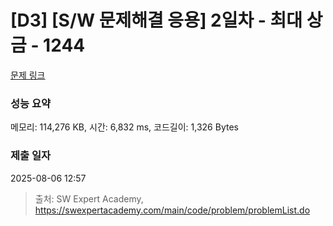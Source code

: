 # [D3] [S/W 문제해결 응용] 2일차 - 최대 상금 - 1244 

[문제 링크](https://swexpertacademy.com/main/code/problem/problemDetail.do?contestProbId=AV15Khn6AN0CFAYD) 

### 성능 요약

메모리: 114,276 KB, 시간: 6,832 ms, 코드길이: 1,326 Bytes

### 제출 일자

2025-08-06 12:57



> 출처: SW Expert Academy, https://swexpertacademy.com/main/code/problem/problemList.do